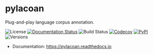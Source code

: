 # pylacoan

 Plug-and-play language corpus annotation.

![License](https://img.shields.io/github/license/fmatter/pylacoan)
[![Documentation Status](https://readthedocs.org/projects/pylacoan/badge/?version=latest)](https://pylacoan.readthedocs.io/en/latest/?badge=latest)
![Build Status](https://img.shields.io/github/workflow/status/fmatter/pylacoan/tests)
[![Codecov](https://img.shields.io/codecov/c/github/fmatter/pylacoan)](https://app.codecov.io/gh/fmatter/pylacoan/)
[![PyPI](https://img.shields.io/pypi/v/pylacoan.svg)](https://pypi.org/project/pylacoan)
![Versions](https://img.shields.io/pypi/pyversions/pylacoan)

* Documentation: https://pylacoan.readthedocs.io